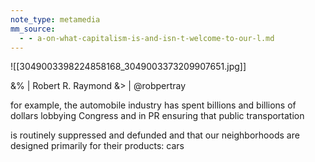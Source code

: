 ```yaml
---
note_type: metamedia
mm_source:
  - - a-on-what-capitalism-is-and-isn-t-welcome-to-our-l.md
---
```


![[3049003398224858168_3049003373209907651.jpg]]

&% | Robert R. Raymond
&> | @robpertray

for example, the automobile industry
has spent billions and billions of
dollars lobbying Congress and in PR
ensuring that public transportation

is routinely suppressed and
defunded and that our
neighborhoods are designed
primarily for their products: cars

